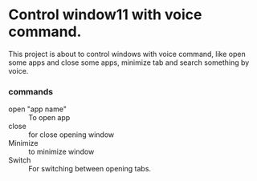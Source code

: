 <h1> Control window11 with voice command.</h1>
  
<p> This project is about to control windows with voice command, like open some apps and close some apps, minimize tab and search something by voice. </p>

<div>
  <h3>commands</h3>
<dl>
  <dt> open "app name" </dt>
  <dd> To open app </dd>
  <dt> close </dt>
  <dd> for close opening window </dd>
  <dt> Minimize </dt>
  <dd> to minimize window </dd>
  <dt> Switch </dt>
  <dd> For switching between opening tabs. </dd>
  <dt></dt>
  <dd></dd>
  <dt></dt>
  <dd></dd>
  <dt></dt>
  <dd></dd>
</dl>
</div>
